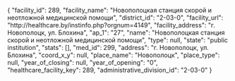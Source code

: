 {
    "facility_id": 289,
    "facility_name": "Новополоцкая станция скорой и неотложной медицинской помощи",
    "district_id": "2-03-0",
    "facility_url": "http:\/\/healthcare.by\/instinfo.php?orgnum=4149",
    "facility_address": "г. Новополоцк, ул. Блохина",
    "ap_1": "27",
    "name": "Новополоцкая станция скорой и неотложной медицинской помощи",
    "type": null,
    "state": "public institution",
    "stats": [],
    "med_id": 299,
    "address": "г. Новополоцк, ул. Блохина",
    "coord_x_y": null,
    "place_name": "Новополоцк",
    "place_type": null,
    "year_of_closing": null,
    "year_of_opening": "0",
    "healthcare_facility_key": 289,
    "administrative_division_id": "2-03-0"
}